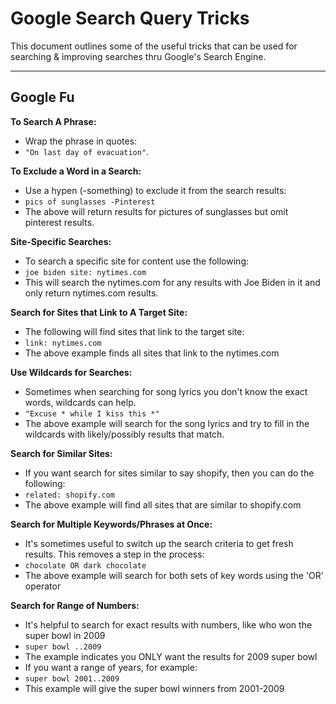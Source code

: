 # Google Search Query Tricks
This document outlines some of the useful tricks that can be used for searching & improving searches thru Google's Search Engine.

---

## Google Fu

**To Search A Phrase:**
- Wrap the phrase in quotes: 
- `"On last day of evacuation"`. 

**To Exclude a Word in a Search:**
- Use a hypen (-something) to exclude it from the search results: 
- `pics of sunglasses -Pinterest`
- The above will return results for pictures of sunglasses but omit pinterest results.

**Site-Specific Searches:**
- To search a specific site for content use the following: 
- `joe biden site: nytimes.com`
- This will search the nytimes.com for any results with Joe Biden in it and only return nytimes.com results.

**Search for Sites that Link to A Target Site:**
- The following will find sites that link to the target site:
- `link: nytimes.com`
- The above example finds all sites that link to the nytimes.com

**Use Wildcards for Searches:**
- Sometimes when searching for song lyrics you don't know the exact words, wildcards can help.
- `"Excuse * while I kiss this *"`
- The above example will search for the song lyrics and try to fill in the wildcards with likely/possibly results that match.

**Search for Similar Sites:**
- If you want search for sites similar to say shopify, then you can do the following:
- `related: shopify.com`
- The above example will find all sites that are similar to shopify.com

**Search for Multiple Keywords/Phrases at Once:**
- It's sometimes useful to switch up the search criteria to get fresh results. This removes a step in the process:
- `chocolate OR dark chocolate`
- The above example will search for both sets of key words using the 'OR' operator

**Search for Range of Numbers:**
- It's helpful to search for exact results with numbers, like who won the super bowl in 2009
- `super bowl ..2009`
- The example indicates you ONLY want the results for 2009 super bowl
- If you want a range of years, for example:
- `super bowl 2001..2009`
- This example will give the super bowl winners from 2001-2009


